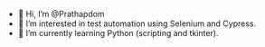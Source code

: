 - 👋 Hi, I’m @Prathapdom
- 👀 I’m interested in test automation using Selenium and Cypress. 
- 🌱 I’m currently learning Python (scripting and tkinter). 

<!---
Prathapdom/Prathapdom is a ✨ special ✨ repository because its `README.md` (this file) appears on your GitHub profile.
You can click the Preview link to take a look at your changes.
--->
